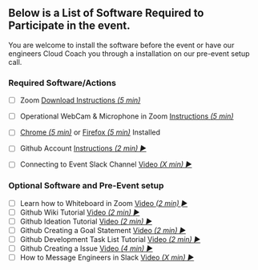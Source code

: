 
## Below is a List of Software Required to Participate in the event.
You are welcome to install the software before the event or have our engineers Cloud Coach you through a installation on our pre-event setup call.

### Required Software/Actions

  - [ ] Zoom [Download Instructions _(5 min)_](https://zoom.us/download)
  - [ ] Operational WebCam & Microphone in Zoom [Instructions _(5 min)_](https://support.zoom.us/hc/en-us/articles/201362283-Testing-computer-or-device-audio)
  - [ ] [Chrome _(5 min)_](https://www.google.com/chrome/?brand=CHBD&gclid=EAIaIQobChMIsP3wuKKQ6QIVDJyzCh2vBgYrEAAYASABEgJUFvD_BwE&gclsrc=aw.ds) or [Firefox _(5 min)_](https://www.mozilla.org/en-US/firefox/new/) Installed
  - [ ] Github Account [Instructions _(2 min) &#9658;_](https://videohub.oracle.com/media/How+to+Create+a+Github+Account/1_butiy9ju/161336821)   
  - [ ] Connecting to Event Slack Channel [Video _(X min) &#9658;_](https://addlink)


### Optional Software and Pre-Event setup
- [ ] Learn how to Whiteboard in Zoom [Video _(2 min) &#9658;_ ](https://videohub.oracle.com/media/1_rrtt48xh)
- [ ] Github Wiki Tutorial [Video _(2 min) &#9658;_](https://videohub.oracle.com/media/1_jo0rpq1p)
- [ ] Github Ideation Tutorial [Video _(2 min) &#9658;_](https://videohub.oracle.com/media/1_jr2jrhuu)
- [ ] Github Creating a Goal Statement [Video _(2 min) &#9658;_](https://videohub.oracle.com/media/1_54v896j9)
- [ ] Github Development Task List Tutorial [Video _(2 min) &#9658;_](https://videohub.oracle.com/media/1_jihglnvj)
- [ ] Github Creating a Issue [Video _(4 min) &#9658;_](https://videohub.oracle.com/media/1_zlh127rj)
- [ ] How to Message Engineers in Slack [Video _(X min) &#9658;_](https://addlink)
